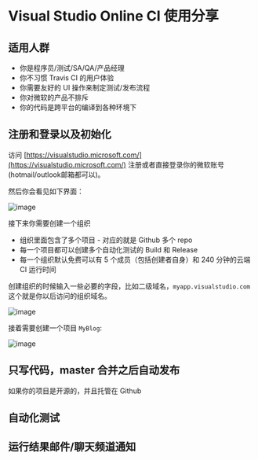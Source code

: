 #  Visual Studio Online CI 使用分享

<!-- toc -->

## 适用人群

- 你是程序员/测试/SA/QA/产品经理
- 你不习惯 Travis CI 的用户体验
- 你需要友好的 UI 操作来制定测试/发布流程
- 你对微软的产品不排斥
- 你的代码是跨平台的编译到各种环境下


## 注册和登录以及初始化
访问 [https://visualstudio.microsoft.com/](https://visualstudio.microsoft.com/) 注册或者直接登录你的微软账号(hotmail/outlook邮箱都可以)。

然后你会看见如下界面：

![image](https://user-images.githubusercontent.com/5119542/44890228-0b900200-ad0c-11e8-91de-e3a3b106193d.png)

接下来你需要创建一个组织

- 组织里面包含了多个项目 - 对应的就是 Github 多个 repo
- 每一个项目都可以创建多个自动化测试的 Build 和 Release
- 每一个组织默认免费可以有 5 个成员（包括创建者自身）和 240 分钟的云端 CI 运行时间

创建组织的时候输入一些必要的字段，比如二级域名，`myapp.visualstudio.com` 这个就是你以后访问的组织域名。

![image](https://user-images.githubusercontent.com/5119542/44890510-2adb5f00-ad0d-11e8-938b-f76018ae9472.png)


接着需要创建一个项目 `MyBlog`:

![image](https://user-images.githubusercontent.com/5119542/44890584-74c44500-ad0d-11e8-85ce-857db5aa21e7.png)



## 只写代码，master 合并之后自动发布

如果你的项目是开源的，并且托管在 Github



## 自动化测试

## 运行结果邮件/聊天频道通知